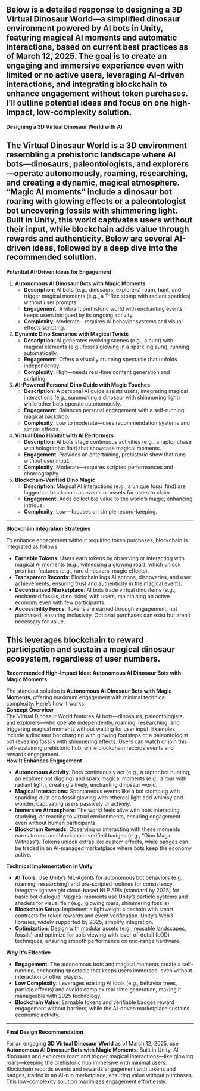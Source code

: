 Below is a detailed response to designing a **3D Virtual Dinosaur World**—a simplified dinosaur environment powered by AI bots in Unity, featuring magical AI moments and automatic interactions, based on current best practices as of March 12, 2025\. The goal is to create an engaging and immersive experience even with limited or no active users, leveraging AI-driven interactions, and integrating blockchain to enhance engagement without token purchases. I’ll outline potential ideas and focus on one high-impact, low-complexity solution.  
---

**Designing a 3D Virtual Dinosaur World with AI**

The **Virtual Dinosaur World** is a 3D environment resembling a prehistoric landscape where AI bots—dinosaurs, paleontologists, and explorers—operate autonomously, roaming, researching, and creating a dynamic, magical atmosphere. “Magic AI moments” include a dinosaur bot roaring with glowing effects or a paleontologist bot uncovering fossils with shimmering light. Built in Unity, this world captivates users without their input, while blockchain adds value through rewards and authenticity. Below are several AI-driven ideas, followed by a deep dive into the recommended solution.  
---

**Potential AI-Driven Ideas for Engagement**

1. **Autonomous AI Dinosaur Bots with Magic Moments**  
   * **Description**: AI bots (e.g., dinosaurs, explorers) roam, hunt, and trigger magical moments (e.g., a T-Rex stomp with radiant sparkles) without user prompts.  
   * **Engagement**: A vibrant prehistoric world with enchanting events keeps users intrigued by its ongoing activity.  
   * **Complexity**: Moderate—requires AI behavior systems and visual effects scripting.  
2. **Dynamic Dino Scenarios with Magical Twists**  
   * **Description**: AI generates evolving scenes (e.g., a hunt) with magical elements (e.g., fossils glowing in a sparkling aura), running automatically.  
   * **Engagement**: Offers a visually stunning spectacle that unfolds independently.  
   * **Complexity**: High—needs real-time content generation and scripting.  
3. **AI-Powered Personal Dino Guide with Magic Touches**  
   * **Description**: A personal AI guide assists users, integrating magical interactions (e.g., summoning a dinosaur with shimmering light) while other bots operate autonomously.  
   * **Engagement**: Balances personal engagement with a self-running magical backdrop.  
   * **Complexity**: Low to moderate—uses recommendation systems and simple effects.  
4. **Virtual Dino Habitat with AI Performers**  
   * **Description**: AI bots stage continuous activities (e.g., a raptor chase with holographic flair) that showcase magical moments.  
   * **Engagement**: Provides an entertaining, prehistoric show that runs without user input.  
   * **Complexity**: Moderate—requires scripted performances and choreography.  
5. **Blockchain-Verified Dino Magic**  
   * **Description**: Magical AI interactions (e.g., a unique fossil find) are logged on blockchain as events or assets for users to claim.  
   * **Engagement**: Adds collectible value to the world’s magic, enhancing intrigue.  
   * **Complexity**: Low—focuses on simple record-keeping.

---

**Blockchain Integration Strategies**

To enhance engagement without requiring token purchases, blockchain is integrated as follows:

* **Earnable Tokens**: Users earn tokens by observing or interacting with magical AI moments (e.g., witnessing a glowing roar), which unlock premium features (e.g., rare dinosaurs, magic effects).  
* **Transparent Records**: Blockchain logs AI actions, discoveries, and user achievements, ensuring trust and authenticity in the magical events.  
* **Decentralized Marketplace**: AI bots trade virtual dino items (e.g., enchanted fossils, dino skins) with users, maintaining an active economy even with few participants.  
* **Accessibility Focus**: Tokens are earned through engagement, not purchased, ensuring inclusivity. Optional purchases can exist but aren’t necessary for value.

This leverages blockchain to reward participation and sustain a magical dinosaur ecosystem, regardless of user numbers.  
---

**Recommended High-Impact Idea: Autonomous AI Dinosaur Bots with Magic Moments**

The standout solution is **Autonomous AI Dinosaur Bots with Magic Moments**, offering maximum engagement with minimal technical complexity. Here’s how it works:  
**Concept Overview**  
The Virtual Dinosaur World features AI bots—dinosaurs, paleontologists, and explorers—who operate independently, roaming, researching, and triggering magical moments without waiting for user input. Examples include a dinosaur bot charging with glowing footsteps or a paleontologist bot revealing fossils with shimmering effects. Users can watch or join this self-sustaining prehistoric hub, while blockchain records events and rewards engagement.  
**How It Enhances Engagement**

* **Autonomous Activity**: Bots continuously act (e.g., a raptor bot hunting, an explorer bot digging) and spark magical moments (e.g., a roar with radiant light), creating a lively, enchanting dinosaur world.  
* **Magical Interactions**: Spontaneous events like a bot stomping with sparkling dust or a fossil glowing with ethereal light add whimsy and wonder, captivating users passively or actively.  
* **Immersive Atmosphere**: The world feels alive with bots interacting, studying, or reacting to virtual environments, ensuring engagement even without human participants.  
* **Blockchain Rewards**: Observing or interacting with these moments earns tokens and blockchain-verified badges (e.g., “Dino Magic Witness”). Tokens unlock extras like custom effects, while badges can be traded in an AI-managed marketplace where bots keep the economy active.

**Technical Implementation in Unity**

* **AI Tools**: Use Unity’s ML-Agents for autonomous bot behaviors (e.g., roaming, researching) and pre-scripted routines for consistency. Integrate lightweight cloud-based NLP APIs (standard by 2025\) for basic bot dialogue. Magical moments use Unity’s particle systems and shaders for visual flair (e.g., glowing roars, shimmering fossils).  
* **Blockchain Setup**: Implement a lightweight sidechain with smart contracts for token rewards and event verification. Unity’s Web3 libraries, widely supported by 2025, simplify integration.  
* **Optimization**: Design with modular assets (e.g., reusable landscapes, fossils) and optimize for solo viewing with level-of-detail (LOD) techniques, ensuring smooth performance on mid-range hardware.

**Why It’s Effective**

* **Engagement**: The autonomous bots and magical moments create a self-running, enchanting spectacle that keeps users immersed, even without interaction or other players.  
* **Low Complexity**: Leverages existing AI tools (e.g., behavior trees, particle effects) and avoids complex real-time generation, making it manageable with 2025 technology.  
* **Blockchain Value**: Earnable tokens and verifiable badges reward engagement without barriers, while the AI-driven marketplace sustains economic activity.

---

**Final Design Recommendation**

For an engaging **3D Virtual Dinosaur World** as of March 12, 2025, use **Autonomous AI Dinosaur Bots with Magic Moments**. Built in Unity, AI dinosaurs and explorers roam and trigger magical interactions—like glowing roars—keeping the prehistoric hub immersive with minimal users. Blockchain records events and rewards engagement with tokens and badges, traded in an AI-run marketplace, ensuring value without purchases. This low-complexity solution maximizes engagement effortlessly.  

